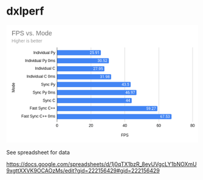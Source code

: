 # dxlperf

![](./FPSvsMode.png)

See spreadsheet for data

https://docs.google.com/spreadsheets/d/1j0qTX1bzR_8eyUVgcLY1bNOXmU9xgttXXVK9OCAOzMs/edit?gid=222156429#gid=222156429